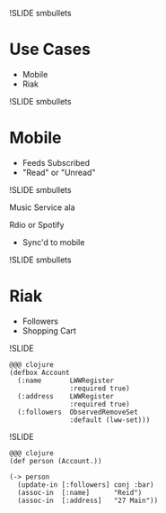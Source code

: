 !SLIDE smbullets

# Use Cases

* Mobile
* Riak

!SLIDE smbullets

# Mobile

* Feeds Subscribed
* "Read" or "Unread"

!SLIDE smbullets

Music Service ala

Rdio or Spotify

* Sync'd to mobile

!SLIDE smbullets

# Riak

* Followers
* Shopping Cart

!SLIDE

    @@@ clojure
    (defbox Account
      (:name       LWWRegister
                   :required true)
      (:address    LWWRegister
                   :required true)
      (:followers  ObservedRemoveSet
                   :default (lww-set)))

!SLIDE
    
    @@@ clojure
    (def person (Account.))

    (-> person
      (update-in [:followers] conj :bar)
      (assoc-in  [:name]      "Reid")
      (assoc-in  [:address]   "27 Main"))
